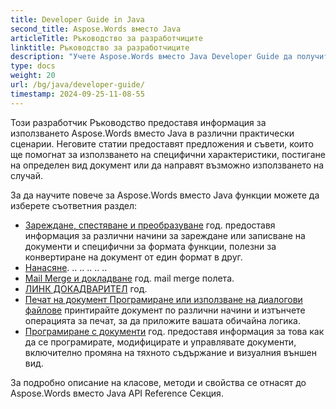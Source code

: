 ```yaml
---
title: Developer Guide in Java
second_title: Aspose.Words вместо Java
articleTitle: Ръководство за разработчиците
linktitle: Ръководство за разработчиците
description: "Учете Aspose.Words вместо Java Developer Guide да получите повече случаи на употреба, съвети, и технически детайли."
type: docs
weight: 20
url: /bg/java/developer-guide/
timestamp: 2024-09-25-11-08-55
---
```


Този разработчик Ръководство предоставя информация за използването Aspose.Words вместо Java в различни практически сценарии. Неговите статии предоставят предложения и съвети, които ще помогнат за използването на специфични характеристики, постигане на определен вид документ или да направят възможно използването на случай.

За да научите повече за Aspose.Words вместо Java функции можете да изберете съответния раздел:

- [Зареждане, спестяване и преобразуване](/words/bg/java/loading-saving-and-converting/) год. предоставя информация за различни начини за зареждане или записване на документи и специфични за формата функции, полезни за конвертиране на документ от един формат в друг.
- [Нанасяне](/words/bg/java/rendering/). .. .. .. .. ..
- [Mail Merge и докладване](/words/java/mail-merge-and-reporting/) год. mail merge полета.
- [ЛИНК ДОКАДВАРИТЕЛ](/words/java/linq-reporting-engine/) год.
- [Печат на документ Програмиране или използване на диалогови файлове](/words/bg/java/print-a-document-programmatically-or-using-dialogs/) принтирайте документ по различни начини и изтънчете операцията за печат, за да приложите вашата обичайна логика.
- [Програмиране с документи](/words/bg/java/programming-with-documents/) год. предоставя информация за това как да се програмирате, модифицирате и управлявате документи, включително промяна на тяхното съдържание и визуалния външен вид.

За подробно описание на класове, методи и свойства се отнасят до Aspose.Words вместо Java API Reference Секция.
